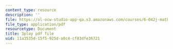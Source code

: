 ```yaml
---
content_type: resource
description: ''
file: https://ol-ocw-studio-app-qa.s3.amazonaws.com/courses/6-042j-mathematics-for-computer-science-spring-2015/11a3535d15f5925da0c4cf83dfe36721_TUueMeRooBk.pdf
file_type: application/pdf
resourcetype: Document
title: 3play pdf file
uid: 11a3535d-15f5-925d-a0c4-cf83dfe36721
---
```

